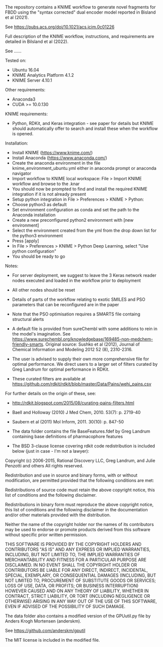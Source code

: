 The repository contains a KNIME workflow to generate novel fragments for FBDD using the "syntax corrected" dual encoder model reported in Bisland et al (2021).

See https://pubs.acs.org/doi/10.1021/acs.jcim.0c01226

Full description of the KNIME workflow, instructions, and requirements are detailed in Bilsland et al (2022).

See ......

Tested on:
- Ubuntu 16.04
- KNIME Analytics Platform 4.1.2
- KNIME Server 4.10.1

Other requirements:
- Anaconda3
- CUDA >= 10.0.130

KNIME requirements:
- Python, RDKit, and Keras integration - see paper for details but KNIME should automatically offer to search and install these when the workflow is opened.

Installation:
- Install KNIME (https://www.knime.com/)
- Install Anaconda (https://www.anaconda.com/)
- Create the anaconda environment in the file knime_environment_ubuntu.yml either in anaconda prompt or anaconda navigator
- Import workflow to KNIME local workspace: File > Import KNIME workflow and browse to the .knar
- You should now be prompted to find and install the required KNIME integration if it is not already present
- Setup python integration in File > Preferences > KNIME > Python:
- Choose python3 as default
- Set environment configuration as conda and set the path to the Anaconda installation
- Create a new preconfigured python2 environment with [new environment]
- Select the environment created from the yml from the drop down list for the python3 environment
- Press [apply]
- In File > Preferences > KNIME > Python Deep Learning, select "Use python configuration"
- You should be ready to go

Notes:
- For server deployment, we suggest to leave the 3 Keras network reader nodes executed and loaded in the workflow prior to deployment
- All other nodes should be reset
- Details of parts of the workflow relating to exotic SMILES and PSO parameters that can be reconfigured are in the paper
- Note that the PSO optimisation requires a SMARTS file containg structural alerts

- A default file is provided from sureChembl with some additions to rein in the model's imagination.
See https://www.surechembl.org/knowledgebase/169485-non-medchem-friendly-smarts.
Original source: Sushko et al (2012), Journal of Chemical Information and Modeling 2012 52 (8), 2310-2316.

- The user is advised to supply their own more comprehensive file for optimal performance. We direct users to a larger set of filters curated by Greg Landrum for optimal performance in RDKit. 

- These curated filters are available at https://github.com/rdkit/rdkit/blob/master/Data/Pains/wehi_pains.csv

For further details on the origin of these, see:
- http://rdkit.blogspot.com/2015/08/curating-pains-filters.html
- Baell and Holloway (2010) J Med Chem, 2010. 53(7): p. 2719-40
- Saubern et al (2011) Mol Inform, 2011. 30(10): p. 847-50

- The data folder contains the file BaseFeatures.fdef by Greg Landrum containing base definitions of pharmacophore features
- The BSD 3-clause license covering rdkit code redistribution is included below (just in case - I'm not a lawyer):

Copyright (c) 2006-2015, Rational Discovery LLC, Greg Landrum, and Julie Penzotti and others All rights reserved.

Redistribution and use in source and binary forms, with or without modification, are permitted provided that the following conditions are met:

Redistributions of source code must retain the above copyright notice, this list of conditions and the following disclaimer.

Redistributions in binary form must reproduce the above copyright notice, this list of conditions and the following disclaimer in the documentation and/or other materials provided with the distribution.

Neither the name of the copyright holder nor the names of its contributors may be used to endorse or promote products derived from this software without specific prior written permission.

THIS SOFTWARE IS PROVIDED BY THE COPYRIGHT HOLDERS AND CONTRIBUTORS "AS IS" AND ANY EXPRESS OR IMPLIED WARRANTIES, INCLUDING, BUT NOT LIMITED TO, THE IMPLIED WARRANTIES OF MERCHANTABILITY AND FITNESS FOR A PARTICULAR PURPOSE ARE DISCLAIMED. IN NO EVENT SHALL THE COPYRIGHT HOLDER OR CONTRIBUTORS BE LIABLE FOR ANY DIRECT, INDIRECT, INCIDENTAL, SPECIAL, EXEMPLARY, OR CONSEQUENTIAL DAMAGES (INCLUDING, BUT NOT LIMITED TO, PROCUREMENT OF SUBSTITUTE GOODS OR SERVICES; LOSS OF USE, DATA, OR PROFITS; OR BUSINESS INTERRUPTION) HOWEVER CAUSED AND ON ANY THEORY OF LIABILITY, WHETHER IN CONTRACT, STRICT LIABILITY, OR TORT (INCLUDING NEGLIGENCE OR OTHERWISE) ARISING IN ANY WAY OUT OF THE USE OF THIS SOFTWARE, EVEN IF ADVISED OF THE POSSIBILITY OF SUCH DAMAGE.

The data folder also contains a modified version of the GPUutil.py file by Anders Krogh Mortensen (anderskm).

See https://github.com/anderskm/gputil

The MIT license is included in the modified file.
